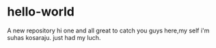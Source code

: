 # hello-world
A new repository
hi one and all great to catch you guys here,my self i'm suhas kosaraju.
just had my luch.
